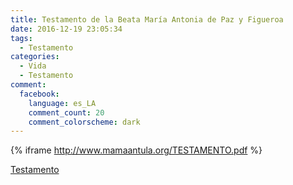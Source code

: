 ```yaml
---
title: Testamento de la Beata María Antonia de Paz y Figueroa
date: 2016-12-19 23:05:34
tags:
  - Testamento
categories:
  - Vida
  - Testamento
comment:
  facebook:
    language: es_LA
    comment_count: 20
    comment_colorscheme: dark  
---
```

{% iframe http://www.mamaantula.org/TESTAMENTO.pdf %}


[Testamento](http://www.mamaantula.org/TESTAMENTO.pdf)
